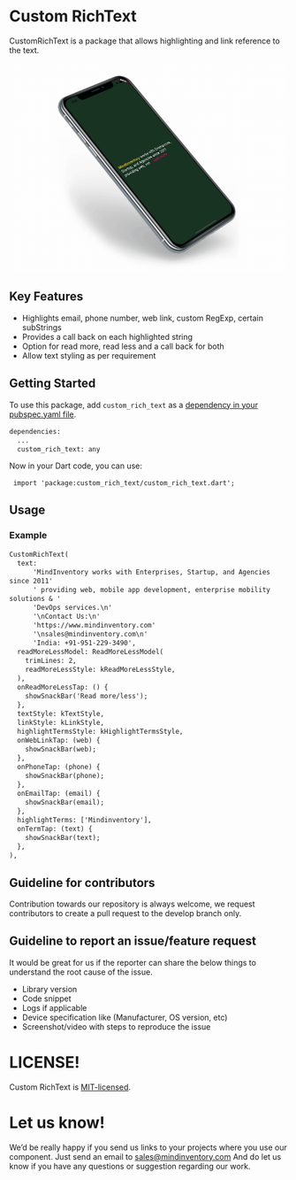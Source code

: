 # Custom RichText


CustomRichText is a package that allows highlighting and link reference to the text.


![Image Plugin](https://github.com/Mindinventory/custom_rich_text/blob/master/assets/custom_rich_text.gif)

## Key Features

* Highlights email, phone number, web link, custom RegExp, certain subStrings
* Provides a call back on each highlighted string
* Option for read more, read less and a call back for both
* Allow text styling as per requirement

## Getting Started

To use this package, add `custom_rich_text` as a [dependency in your pubspec.yaml file](https://flutter.io/platform-plugins/).

    dependencies:
      ...
      custom_rich_text: any

Now in your Dart code, you can use:

     import 'package:custom_rich_text/custom_rich_text.dart';

## Usage

### Example
    CustomRichText(
      text:
          'MindInventory works with Enterprises, Startup, and Agencies since 2011'
          ' providing web, mobile app development, enterprise mobility solutions & '
          'DevOps services.\n'
          '\nContact Us:\n'
          'https://www.mindinventory.com'
          '\nsales@mindinventory.com\n'
          'India: +91-951-229-3490',
      readMoreLessModel: ReadMoreLessModel(
        trimLines: 2,
        readMoreLessStyle: kReadMoreLessStyle,
      ),
      onReadMoreLessTap: () {
        showSnackBar('Read more/less');
      },
      textStyle: kTextStyle,
      linkStyle: kLinkStyle,
      highlightTermsStyle: kHighlightTermsStyle,
      onWebLinkTap: (web) {
        showSnackBar(web);
      },
      onPhoneTap: (phone) {
        showSnackBar(phone);
      },
      onEmailTap: (email) {
        showSnackBar(email);
      },
      highlightTerms: ['Mindinventory'],
      onTermTap: (text) {
        showSnackBar(text);
      },
    ),

## Guideline for contributors
Contribution towards our repository is always welcome, we request contributors to create a pull request to the develop branch only.

## Guideline to report an issue/feature request
It would be great for us if the reporter can share the below things to understand the root cause of the issue.
- Library version
- Code snippet
- Logs if applicable
- Device specification like (Manufacturer, OS version, etc)
- Screenshot/video with steps to reproduce the issue

# LICENSE!
Custom RichText is [MIT-licensed](https://github.com/Mindinventory/custom_rich_text/blob/master/LICENSE "MIT-licensed").

# Let us know!
We’d be really happy if you send us links to your projects where you use our component. Just send an email to sales@mindinventory.com And do let us know if you have any questions or suggestion regarding our work.

